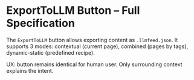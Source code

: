 # ExportToLLM Button – Full Specification

The `ExportToLLM` button allows exporting content as `.llmfeed.json`.
It supports 3 modes: contextual (current page), combined (pages by tags), dynamic-static (predefined recipe).

UX: button remains identical for human user. Only surrounding context explains the intent.
